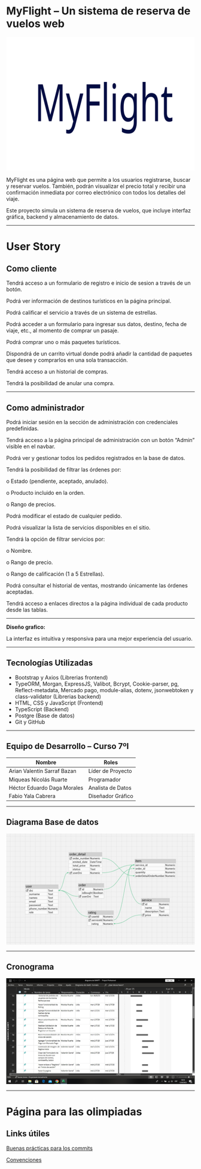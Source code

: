 ﻿# MyFlight – Un sistema de reserva de vuelos web

![Banner](frontend/logocompletoMF.svg)


MyFlight es una página web que permite a los usuarios registrarse, buscar y reservar vuelos. También, podrán visualizar el precio total y recibir una confirmación inmediata por correo electrónico con todos los detalles del viaje.

Este proyecto simula un sistema de reserva de vuelos, que incluye interfaz gráfica, backend y almacenamiento de datos.

---

# User Story

## Como cliente

Tendrá acceso a un formulario de registro e inicio de sesion a través de un botón.

Podrá ver información de destinos turísticos en la página principal.

Podrá calificar el servicio a través de un sistema de estrellas.

Podrá acceder a un formulario para ingresar sus datos, destino, fecha de viaje, etc., al momento de comprar un pasaje.

Podrá comprar uno o más paquetes turísticos.

Dispondrá de un carrito virtual donde podrá añadir la cantidad de paquetes que desee y comprarlos en una sola transacción.

Tendrá acceso a un historial de compras.

Tendrá la posibilidad de anular una compra.

---

## Como administrador

Podrá iniciar sesión en la sección de administración con credenciales predefinidas.

Tendrá acceso a la página principal de administración con un botón “Admin” visible en el navbar.

Podrá ver y gestionar todos los pedidos registrados en la base de datos.

Tendrá la posibilidad de filtrar las órdenes por:

o	Estado (pendiente, aceptado, anulado).

o	Producto incluido en la orden.

o	Rango de precios.

Podrá modificar el estado de cualquier pedido.

Podrá visualizar la lista de servicios disponibles en el sitio.

Tendrá la opción de filtrar servicios por:

o	Nombre.

o	Rango de precio.

o	Rango de calificación (1 a 5 Estrellas).

Podrá consultar el historial de ventas, mostrando únicamente las órdenes aceptadas.

Tendrá acceso a enlaces directos a la página individual de cada producto desde las tablas.

---

**Diseño grafico:**  

La interfaz es intuitiva y responsiva para una mejor experiencia del usuario.  

---

## Tecnologías Utilizadas

- Bootstrap y Axios (Librerias frontend)
- TypeORM, Morgan, ExpressJS, Valibot, Bcrypt, Cookie-parser, pg, Reflect-metadata, Mercado pago, module-alias, dotenv, jsonwebtoken y class-validator (Librerias backend)
- HTML, CSS y JavaScript (Frontend)
- TypeScript (Backend)
- Postgre (Base de datos)
- Git y GitHub 

---

## Equipo de Desarrollo – Curso 7ºI

| Nombre                                | Roles                 |
|---------------------------------------|-----------------------|
| Arian Valentín Sarraf Bazan           | Líder de Proyecto     |
| Miqueas Nicolás Ruarte                | Programador           |
| Héctor Eduardo Daga Morales           | Analista de Datos     |
| Fabio Yala Cabrera                    | Diseñador Gráfico     |

---

## Diagrama Base de datos

![Diagrama](archivos/DiagramaBD.jpeg)

---

## Cronograma 

![MyFlight](archivos/diagrama-gantt.jpeg)

---
# Página para las olimpiadas

## Links útiles

[Buenas prácticas para los commits](https://github.com/nicolasRuarte/olimpiadas-fvhn/blob/main/archivos/buenas-practicas-commits.md)

[Convenciones](https://github.com/nicolasRuarte/olimpiadas-fvhn/blob/main/archivos/convenciones.md)

